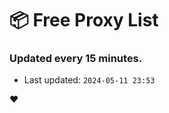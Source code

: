 # :package: Free Proxy List
### Updated every 15 minutes.

- Last updated: `2024-05-11 23:53`

:heart:
